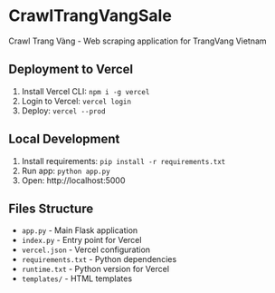 # CrawlTrangVangSale
Crawl Trang Vàng - Web scraping application for TrangVang Vietnam

## Deployment to Vercel

1. Install Vercel CLI: `npm i -g vercel`
2. Login to Vercel: `vercel login`
3. Deploy: `vercel --prod`

## Local Development

1. Install requirements: `pip install -r requirements.txt`
2. Run app: `python app.py`
3. Open: http://localhost:5000

## Files Structure
- `app.py` - Main Flask application
- `index.py` - Entry point for Vercel
- `vercel.json` - Vercel configuration
- `requirements.txt` - Python dependencies
- `runtime.txt` - Python version for Vercel
- `templates/` - HTML templates